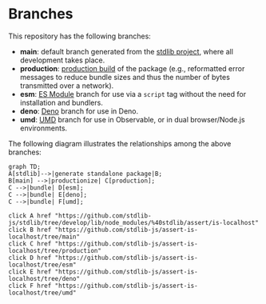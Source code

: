 <!--

@license Apache-2.0

Copyright (c) 2022 The Stdlib Authors.

Licensed under the Apache License, Version 2.0 (the "License");
you may not use this file except in compliance with the License.
You may obtain a copy of the License at

    http://www.apache.org/licenses/LICENSE-2.0

Unless required by applicable law or agreed to in writing, software
distributed under the License is distributed on an "AS IS" BASIS,
WITHOUT WARRANTIES OR CONDITIONS OF ANY KIND, either express or implied.
See the License for the specific language governing permissions and
limitations under the License.

-->

# Branches

This repository has the following branches:

-   **main**: default branch generated from the [stdlib project][stdlib-url], where all development takes place.
-   **production**: [production build][production-url] of the package (e.g., reformatted error messages to reduce bundle sizes and thus the number of bytes transmitted over a network).
-   **esm**: [ES Module][esm-url] branch for use via a `script` tag without the need for installation and bundlers.
-   **deno**: [Deno][deno-url] branch for use in Deno.
-   **umd**: [UMD][umd-url] branch for use in Observable, or in dual browser/Node.js environments.

The following diagram illustrates the relationships among the above branches:

```mermaid
graph TD;
A[stdlib]-->|generate standalone package|B;
B[main] -->|productionize| C[production];
C -->|bundle| D[esm];
C -->|bundle| E[deno];
C -->|bundle| F[umd];

click A href "https://github.com/stdlib-js/stdlib/tree/develop/lib/node_modules/%40stdlib/assert/is-localhost"
click B href "https://github.com/stdlib-js/assert-is-localhost/tree/main"
click C href "https://github.com/stdlib-js/assert-is-localhost/tree/production"
click D href "https://github.com/stdlib-js/assert-is-localhost/tree/esm"
click E href "https://github.com/stdlib-js/assert-is-localhost/tree/deno"
click F href "https://github.com/stdlib-js/assert-is-localhost/tree/umd"
```

[stdlib-url]: https://github.com/stdlib-js/stdlib/tree/develop/lib/node_modules/%40stdlib/assert/is-localhost
[production-url]: https://github.com/stdlib-js/assert-is-localhost/tree/production
[deno-url]: https://github.com/stdlib-js/assert-is-localhost/tree/deno
[umd-url]: https://github.com/stdlib-js/assert-is-localhost/tree/umd
[esm-url]: https://github.com/stdlib-js/assert-is-localhost/tree/esm